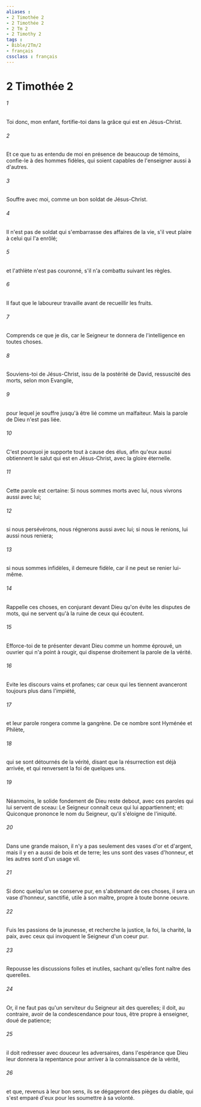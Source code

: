 ```yaml
---
aliases : 
- 2 Timothée 2
- 2 Timothée 2
- 2 Tm 2
- 2 Timothy 2
tags : 
- Bible/2Tm/2
- français
cssclass : français
---
```


# 2 Timothée 2

###### 1
Toi donc, mon enfant, fortifie-toi dans la grâce qui est en Jésus-Christ.
###### 2
Et ce que tu as entendu de moi en présence de beaucoup de témoins, confie-le à des hommes fidèles, qui soient capables de l'enseigner aussi à d'autres.
###### 3
Souffre avec moi, comme un bon soldat de Jésus-Christ.
###### 4
Il n'est pas de soldat qui s'embarrasse des affaires de la vie, s'il veut plaire à celui qui l'a enrôlé;
###### 5
et l'athlète n'est pas couronné, s'il n'a combattu suivant les règles.
###### 6
Il faut que le laboureur travaille avant de recueillir les fruits.
###### 7
Comprends ce que je dis, car le Seigneur te donnera de l'intelligence en toutes choses.
###### 8
Souviens-toi de Jésus-Christ, issu de la postérité de David, ressuscité des morts, selon mon Evangile,
###### 9
pour lequel je souffre jusqu'à être lié comme un malfaiteur. Mais la parole de Dieu n'est pas liée.
###### 10
C'est pourquoi je supporte tout à cause des élus, afin qu'eux aussi obtiennent le salut qui est en Jésus-Christ, avec la gloire éternelle.
###### 11
Cette parole est certaine: Si nous sommes morts avec lui, nous vivrons aussi avec lui;
###### 12
si nous persévérons, nous régnerons aussi avec lui; si nous le renions, lui aussi nous reniera;
###### 13
si nous sommes infidèles, il demeure fidèle, car il ne peut se renier lui-même.
###### 14
Rappelle ces choses, en conjurant devant Dieu qu'on évite les disputes de mots, qui ne servent qu'à la ruine de ceux qui écoutent.
###### 15
Efforce-toi de te présenter devant Dieu comme un homme éprouvé, un ouvrier qui n'a point à rougir, qui dispense droitement la parole de la vérité.
###### 16
Evite les discours vains et profanes; car ceux qui les tiennent avanceront toujours plus dans l'impiété,
###### 17
et leur parole rongera comme la gangrène. De ce nombre sont Hyménée et Philète,
###### 18
qui se sont détournés de la vérité, disant que la résurrection est déjà arrivée, et qui renversent la foi de quelques uns.
###### 19
Néanmoins, le solide fondement de Dieu reste debout, avec ces paroles qui lui servent de sceau: Le Seigneur connaît ceux qui lui appartiennent; et: Quiconque prononce le nom du Seigneur, qu'il s'éloigne de l'iniquité.
###### 20
Dans une grande maison, il n'y a pas seulement des vases d'or et d'argent, mais il y en a aussi de bois et de terre; les uns sont des vases d'honneur, et les autres sont d'un usage vil.
###### 21
Si donc quelqu'un se conserve pur, en s'abstenant de ces choses, il sera un vase d'honneur, sanctifié, utile à son maître, propre à toute bonne oeuvre.
###### 22
Fuis les passions de la jeunesse, et recherche la justice, la foi, la charité, la paix, avec ceux qui invoquent le Seigneur d'un coeur pur.
###### 23
Repousse les discussions folles et inutiles, sachant qu'elles font naître des querelles.
###### 24
Or, il ne faut pas qu'un serviteur du Seigneur ait des querelles; il doit, au contraire, avoir de la condescendance pour tous, être propre à enseigner, doué de patience;
###### 25
il doit redresser avec douceur les adversaires, dans l'espérance que Dieu leur donnera la repentance pour arriver à la connaissance de la vérité,
###### 26
et que, revenus à leur bon sens, ils se dégageront des pièges du diable, qui s'est emparé d'eux pour les soumettre à sa volonté.
